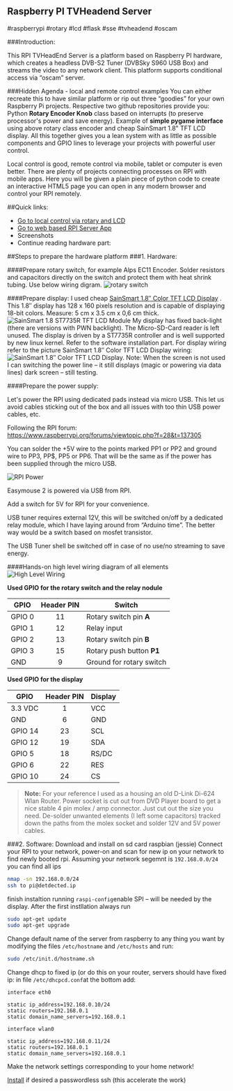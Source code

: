 ## Raspberry PI TVHeadend Server
\#raspberrypi #rotary #lcd #flask #sse #tvheadend #oscam


###Introduction:

This RPI TVHeadEnd Server is a platform based on Raspberry PI hardware, which creates a headless DVB-S2 Tuner (DVBSky S960 USB Box) and streams the video to any network client. This platform supports conditional access via “oscam” server.


###Hidden Agenda - local and remote control examples
You can either recreate this to have similar platform or rip out three  “goodies” for your own Raspberry Pi projects. Respective two github repositories provide you:
Python **Rotary Encoder Knob** class based on interrupts (to preserve processor's power and save energy). Example of **simple pygame interface** using above rotary class encoder and cheap  SainSmart 1.8" TFT LCD display. All this together gives you a lean system with as little as possible components and GPIO lines to leverage your projects with powerful user control. 

Local control is good, remote control via mobile, tablet or computer is even better. There are plenty of projects connecting processes on RPI with mobile apps. Here you will be given a plain piece of python code to create an interactive HTML5 page you can open in any modern browser and control your RPI remotely.

##Quick links:
- [Go to local control via rotary and LCD](https://github.com/petervflocke/rotaryencoder_rpi) 
- [Go to web based RPI Server App](https://github.com/petervflocke/flasksse_rpi) 
- Screenshots
- Continue reading hardware part:


##Steps to prepare the hardware platform
###1. Hardware:

####Prepare rotary switch,
for example Alps EC11 Encoder. Solder resistors and capacitors directly on the switch and protect them with heat shrink tubing. Use below wiring digram.
![rotary switch](https://raw.githubusercontent.com/petervflocke/rpitvheadend/master/res/rotary-switch.png  "Rotary Switch")

####Prepare display:
I used cheap [SainSmart 1.8″ Color TFT LCD Display](http://www.sainsmart.com/sainsmart-1-8-spi-lcd-module-with-microsd-led-backlight-for-arduino-mega-atmel-atmega.html) . This 1.8″ display has 128 x 160 pixels resolution and is capable of displaying 18-bit colors. Measure: 5 cm x 3.5 cm x 0,6 cm thick.
![SainSmart 1.8 ST7735R TFT LCD Module](https://raw.githubusercontent.com/petervflocke/rpitvheadend/master/res/display.jpg  "SainSmart 1.8 ST7735R TFT LCD Module")
My display has fixed back-light (there are versions with PWN backlight).  The Micro-SD-Card reader is left unused.
The display is driven by a ST7735R controller and is well supported by new linux kernel. Refer to the software installation part.
For display wiring refer to the picture
SainSmart 1.8″ Color TFT LCD Display wiring:
![SainSmart 1.8″ Color TFT LCD Display.](https://raw.githubusercontent.com/petervflocke/rpitvheadend/master/res/SaintSmartDiagram.png  "SainSmart 1.8″ Color TFT LCD Display.")
Note: When the screen is not used I can switching the power line – it still displays (magic or powering via data lines) dark screen – still testing.

####Prepare the power supply:

Let's power the RPI using dedicated pads instead via micro USB. This let us avoid cables sticking out of the box and all issues with too thin USB power cables, etc.

Following the RPI forum: https://www.raspberrypi.org/forums/viewtopic.php?f=28&t=137305

You can solder the +5V wire to the points marked PP1 or PP2 and ground wire to PP3, PP$, PP5 or PP6. That will be the same as if the power has been supplied through the micro USB.

![RPI Power](https://raw.githubusercontent.com/petervflocke/rpitvheadend/master/res/rpi-power.jpg  "RPI Power")

Easymouse 2 is powered via USB from RPI.

Add a switch for 5V for RPI for your convenience.

USB tuner requires external 12V, this will be switched on/off by a dedicated relay module, which I have laying around from “Arduino time”. The better way would be a switch based on mosfet transistor. 

The USB Tuner shell be switched off in case of no use/no streaming to save energy.

####Hands-on high level wiring diagram of all elements
![High Level Wiring](https://raw.githubusercontent.com/petervflocke/rpitvheadend/master/res/highlewelwiring.jpg  "High Level Wiring")

**Used GPIO for the rotary switch and the relay nodule**

GPIO | Header PIN | Switch
--- | :--: | ---
GPIO 0 | 11 | Rotary switch pin **A** 
GPIO 1 | 12  | Relay input 
GPIO 2 | 13  | Rotary switch pin **B** 
GPIO 3 | 15  | Rotary push button **P1** 
GND | 9 | Ground for rotary switch 

**Used GPIO for the display**

GPIO | Header PIN | Display 
--- | :--: | ---
3.3 VDC  | 1 | VCC 
GND | 6  | GND 
GPIO 14 | 23 | SCL 
GPIO 12 | 19 | SDA 
GPIO 5 | 18 | RS/DC 
GPIO 6 | 22 | RES 
GPIO 10 | 24 | CS 

> **Note:**
>For your reference I used as a housing an old D-Link Di-624 Wlan Router. Power socket is cut out from DVD Player board to get a nice stable 4 pin molex / amp connector. Just cut out the size you need. De-solder unwanted elements (I left some capacitors) tracked down the paths from the molex socket and solder 12V and 5V power cables.




###2. Software: Download and install on sd card raspbian (jessie)
Connect your RPI to your network, power-on  and scan for new ip on your network to find newly booted rpi. Assuming your network segemnt is `192.168.0.0/24` you can find all ips

```sh
nmap -sn 192.168.0.0/24
ssh to pi@detdected.ip
```
finish instaltion running `raspi-config`enable SPI – will be needed by the display. After the first instllation always run 
```sh
sudo apt-get update
sudo apt-get upgrade
```
Change default name of the server from raspberry to any thing you want by modifying the files `/etc/hostname` and `/etc/hosts` and run:
```sh
sudo /etc/init.d/hostname.sh
```
Change dhcp to fixed ip (or do this on your router, servers should have fixed ip: in file `/etc/dhcpcd.conf`at the bottom add:

```
interface eth0

static ip_address=192.168.0.10/24
static routers=192.168.0.1
static domain_name_servers=192.168.0.1

interface wlan0

static ip_address=192.168.0.11/24
static routers=192.168.0.1
static domain_name_servers=192.168.0.1
```
Make the network settings corresponding to your home network!

[Install](https://www.raspberrypi.org/documentation/remote-access/ssh/passwordless.md)  if desired a passwordless ssh (this accelerate the work)

